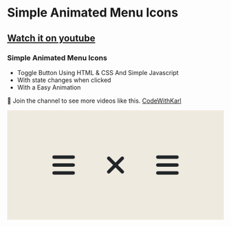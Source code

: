 # Simple Animated Menu Icons

## [Watch it on youtube](https://youtu.be/8LE-6x1VGY8)

### Simple Animated Menu Icons

- Toggle Button Using HTML & CSS And Simple Javascript
- With state changes when clicked
- With a Easy Animation

💙 Join the channel to see more videos like this. [CodeWithKarl](https://www.youtube.com/@CodeWithKarl)

![preview img](/Screenshot.png)
